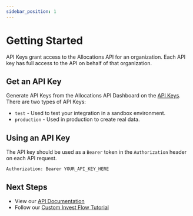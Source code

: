 ```yaml
---
sidebar_position: 1
---
```


# Getting Started

API Keys grant access to the Allocations API for an organization. Each API key has full access to the API on behalf of that organization.

## Get an API Key

Generate API Keys from the Allocations API Dashboard on the [API Keys](https://dashboard.allocations.com). There are two types of API Keys:

- `test` - Used to test your integration in a sandbox environment.
- `production` - Used in production to create real data.

## Using an API Key

The API key should be used as a `Bearer` token in the `Authorization` header on each API request.

```
Authorization: Bearer YOUR_API_KEY_HERE
```

## Next Steps

- View our [API Documentation](/api)
- Follow our [Custom Invest Flow Tutorial](/docs/tutorials/custom-invest-flow)
